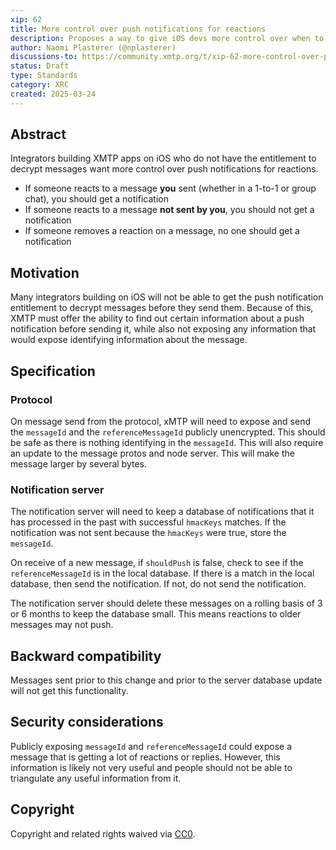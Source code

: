 ```yaml
---
xip: 62
title: More control over push notifications for reactions
description: Proposes a way to give iOS devs more control over when to send push notifications for reactions.
author: Naomi Plasterer (@nplasterer)
discussions-to: https://community.xmtp.org/t/xip-62-more-control-over-push-notifications-for-reactions/899
status: Draft
type: Standards
category: XRC
created: 2025-03-24
---
```


## Abstract

Integrators building XMTP apps on iOS who do not have the entitlement to decrypt messages want more control over push notifications for reactions.

- If someone reacts to a message **you** sent (whether in a 1-to-1 or group chat), you should get a notification
- If someone reacts to a message **not sent by you**, you should not get a notification
- If someone removes a reaction on a message, no one should get a notification

## Motivation

Many integrators building on iOS will not be able to get the push notification entitlement to decrypt messages before they send them. Because of this, XMTP must offer the ability to find out certain information about a push notification before sending it, while also not exposing any information that would expose identifying information about the message.

## Specification

### Protocol

On message send from the protocol, xMTP will need to expose and send the `messageId` and the `referenceMessageId` publicly unencrypted. This should be safe as there is nothing identifying in the `messageId`. This will also require an update to the message protos and node server. This will make the message larger by several bytes.

### Notification server

The notification server will need to keep a database of notifications that it has processed in the past with successful `hmacKeys` matches. If the notification was not sent because the `hmacKeys` were true, store the `messageId`.

On receive of a new message, if `shouldPush` is false, check to see if the `referenceMessageId` is in the local database. If there is a match in the local database, then send the notification. If not, do not send the notification.

The notification server should delete these messages on a rolling basis of 3 or 6 months to keep the database small. This means reactions to older messages may not push.

## Backward compatibility

Messages sent prior to this change and prior to the server database update will not get this functionality.

## Security considerations

Publicly exposing `messageId` and `referenceMessageId` could expose a message that is getting a lot of reactions or replies. However, this information is likely not very useful and people should not be able to triangulate any useful information from it.

## Copyright

Copyright and related rights waived via [CC0](https://creativecommons.org/publicdomain/zero/1.0/).
